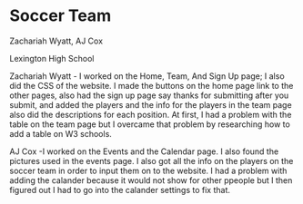# Soccer Team

Zachariah Wyatt, AJ Cox

Lexington High School

Zachariah Wyatt - I worked on the Home, Team, And Sign Up page; I also did the CSS of the website. I made the buttons on the home page link to the other pages, also had the sign up page say thanks for submitting after you submit, and added the players and the info for the players in the team page also did the descriptions for each position. At first, I had a problem with the table on the team page but I overcame that problem by researching how to add a table on W3 schools.

AJ Cox -I worked on the Events and the Calendar page. I also found the pictures used in the events page. I also got all the info on the players on the soccer team in order to input them on to the website. I had a problem with adding the calander because it would not show for other ppeople but I then figured out I had to go into the calander settings to fix that.
